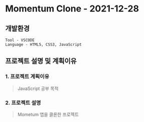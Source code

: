 # Momentum Clone - 2021-12-28

## 개발환경

```
Tool - VSCODE
Language - HTML5, CSS3, JavaScript
```

## 프로젝트 설명 및 계획이유

### 1. 프로젝트 계획이유

> JavaScript 공부 목적

### 2. 프로젝트 설명

> Mometum 앱을 클론한 프로젝트
